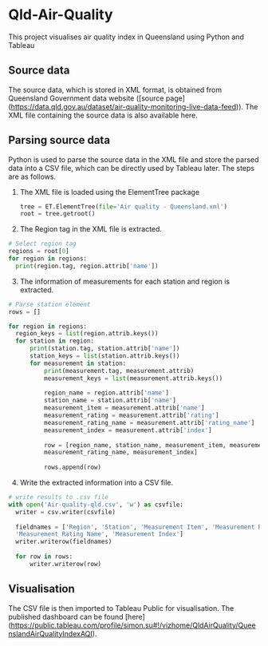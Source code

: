 # Qld-Air-Quality
This project visualises air quality index in Queensland using Python and Tableau

## Source data

The source data, which is stored in XML format, is obtained from Queensland Government data website ([source page] (https://data.qld.gov.au/dataset/air-quality-monitoring-live-data-feed)). The XML file containing the source data is also available here.

## Parsing source data

Python is used to parse the source data in the XML file and store the parsed data into a CSV file, which can be directly used by Tableau later. The steps are as follows.

1. The XML file is loaded using the ElementTree package

    ``` python
    tree = ET.ElementTree(file='Air quality - Queensland.xml')
    root = tree.getroot()
    ```

2. The Region tag in the XML file is extracted.

  ``` python
  # Select region tag
  regions = root[0]
  for region in regions:
    print(region.tag, region.attrib['name'])
  ```

3. The information of measurements for each station and region is extracted.

  ``` python
  # Parse station element
  rows = []

  for region in regions:
    region_keys = list(region.attrib.keys())
    for station in region:
        print(station.tag, station.attrib['name'])
        station_keys = list(station.attrib.keys())
        for measurement in station:
            print(measurement.tag, measurement.attrib)
            measurement_keys = list(measurement.attrib.keys())
            
            region_name = region.attrib['name']
            station_name = station.attrib['name']
            measurement_item = measurement.attrib['name']
            measurement_rating = measurement.attrib['rating']
            measurement_rating_name = measurement.attrib['rating_name']
            measurement_index = measurement.attrib['index']
            
            row = [region_name, station_name, measurement_item, measurement_rating,\
            measurement_rating_name, measurement_index]
            
            rows.append(row)
  ```

4. Write the extracted information into a CSV file.

  ``` python
  # write results to .csv file
  with open('Air-quality-qld.csv', 'w') as csvfile:
    writer = csv.writer(csvfile)    
    
    fieldnames = ['Region', 'Station', 'Measurement Item', 'Measurement Rating',\
    'Measurement Rating Name', 'Measurement Index']
    writer.writerow(fieldnames)
    
    for row in rows:
        writer.writerow(row)
  ```
  
## Visualisation

The CSV file is then imported to Tableau Public for visualisation. The published dashboard can be found [here] (https://public.tableau.com/profile/simon.su#!/vizhome/QldAirQuality/QueenslandAirQualityIndexAQI).


